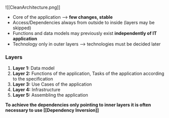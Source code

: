 ![[CleanArchitecture.png]]

- Core of the application --> **few changes, stable**
- Access/Dependencies always from outside to inside (layers may be skipped)
- Functions and data models may previously exist **independently of IT application**
- Technology only in outer layers --> technologies must be decided later
### Layers
1. **Layer 1:** Data model
2. **Layer 2:** Functions of the application, Tasks of the application according to the specification
3. **Layer 3:** Use Cases of the application
4. **Layer 4:** Infrastructure
5. **Layer 5:** Assembling the application


**To achieve the dependencies only pointing to inner layers it is often necessary to use [[Dependency Inversion]]**
